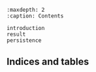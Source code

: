 ```{include} ../../README.md
```

```{toctree}
:maxdepth: 2
:caption: Contents

introduction
result
persistence
```

## Indices and tables
